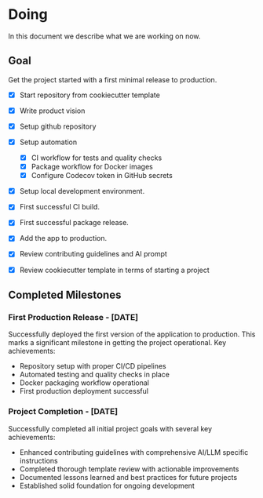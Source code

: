 # Doing

In this document we describe what we are working on now.

## Goal

Get the project started with a first minimal release to production.

- [x] Start repository from cookiecutter template

- [x] Write product vision

- [x] Setup github repository

- [x] Setup automation

  - [x] CI workflow for tests and quality checks
  - [x] Package workflow for Docker images
  - [x] Configure Codecov token in GitHub secrets

- [x] Setup local development environment.

- [x] First successful CI build.

- [x] First successful package release.

- [x] Add the app to production.

- [x] Review contributing guidelines and AI prompt

- [x] Review cookiecutter template in terms of starting a project

## Completed Milestones

### First Production Release - \[DATE\]

Successfully deployed the first version of the application to production. This marks a significant milestone in getting the project operational. Key achievements:

- Repository setup with proper CI/CD pipelines
- Automated testing and quality checks in place
- Docker packaging workflow operational
- First production deployment successful

### Project Completion - \[DATE\]

Successfully completed all initial project goals with several key achievements:

- Enhanced contributing guidelines with comprehensive AI/LLM specific instructions
- Completed thorough template review with actionable improvements
- Documented lessons learned and best practices for future projects
- Established solid foundation for ongoing development
